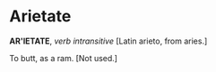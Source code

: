 # Arietate

**AR'IETATE**, _verb intransitive_ \[Latin arieto, from aries.\]

To butt, as a ram. \[Not used.\]